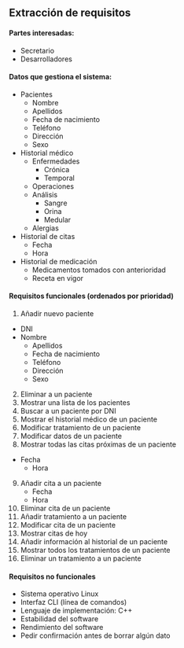 ## Extracción de requisitos

#### Partes interesadas:
* Secretario
* Desarrolladores

#### Datos que gestiona el sistema:
* Pacientes
  * Nombre
  * Apellidos
  * Fecha de nacimiento
  * Teléfono
  * Dirección
  * Sexo
* Historial médico
  * Enfermedades
    * Crónica
    * Temporal
  * Operaciones
  * Análisis
    * Sangre
	* Orina
	* Medular
  * Alergias
* Historial de citas
  * Fecha
  * Hora
* Historial de medicación
  * Medicamentos tomados con anterioridad
  * Receta en vigor

#### Requisitos funcionales (ordenados por prioridad)
1. Añadir nuevo paciente
  - DNI
  - Nombre
	- Apellidos
	- Fecha de nacimiento
	- Teléfono
	- Dirección
	- Sexo
2. Eliminar a un paciente
3. Mostrar una lista de los pacientes
4. Buscar a un paciente por DNI
5. Mostrar el historial médico de un paciente
6. Modificar tratamiento de un paciente
7. Modificar datos de un paciente
8. Mostrar todas las citas próximas de un paciente
  - Fecha
	- Hora
9. Añadir cita a un paciente
	- Fecha
	- Hora
10. Eliminar cita de un paciente
11. Añadir tratamiento a un paciente
12. Modificar cita de un paciente
13. Mostrar citas de hoy
14. Añadir información al historial de un paciente
15. Mostrar todos los tratamientos de un paciente
16. Eliminar un tratamiento a un paciente

#### Requisitos no funcionales
* Sistema operativo Linux
* Interfaz CLI (línea de comandos)
* Lenguaje de implementación: C++
* Estabilidad del software
* Rendimiento del software
* Pedir confirmación antes de borrar algún dato